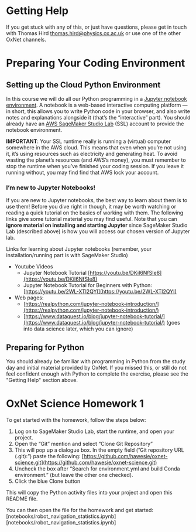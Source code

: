 
# Getting Help

If you get stuck with any of this, or just have questions, please get in touch with Thomas Hird <thomas.hird@physics.ox.ac.uk> or use one of the other OxNet channels.

# Preparing Your Coding Environment

## Setting up the Cloud Python Environment

In this course we will do all our Python programming in a [Jupyter notebook environment](https://jupyter.org). A notebook is a web-based interactive computing platform — in short, this allows you to write Python code in your browser, and also write notes and explanations alongside it (that’s the “interactive” part). You should already have an [AWS SageMaker Studio Lab](https://studiolab.sagemaker.aws) (SSL) account to provide the notebook environment. 

**IMPORTANT**: Your SSL runtime really is running a (virtual) computer somewhere in the AWS cloud. This means that even when you’re not using it, it’s using resources such as electricity and generating heat. To avoid wasting the planet’s resources (and AWS’s money), you must remember to stop the runtime when you’ve finished your coding session. If you leave it running without, you may find find that AWS lock your account.

### I’m new to Jupyter Notebooks!

If you are new to Jupyter notebooks, the best way to learn about them is to use them! Before you dive right in though, it may be worth watching or reading a quick tutorial on the basics of working with them. The following links give some tutorial material you may find useful. Note that you can **ignore material on installing and starting Jupyter** since SageMaker Studio Lab (described above) is how you will access our chosen version of Jupyter lab. 

Links for learning about Jupyter notebooks (remember, your installation/running part is with SageMaker Studio)

- Youtube Videos
    - Jupyter Notebook Tutorial [https://youtu.be/DKiI6NfSIe8](https://youtu.be/DKiI6NfSIe8)
    - Jupyter Notebook Tutorial for Beginners with Python: [https://youtu.be/2WL-XTl2QYI](https://youtu.be/2WL-XTl2QYI)
- Web pages:
    - [https://realpython.com/jupyter-notebook-introduction/](https://realpython.com/jupyter-notebook-introduction/)
    - [https://www.dataquest.io/blog/jupyter-notebook-tutorial/](https://www.dataquest.io/blog/jupyter-notebook-tutorial/) (goes into data science later, which you can ignore)

## Preparing for Python

You should already be familiar with programming in Python from the study day and initial material provided by OxNet. If you missed this, or still do not feel confident enough with Python to complete the exercise, please see the "Getting Help" section above.

# OxNet Science Homework 1

To get started with the homework, follow the steps below:

1. Log on to SageMaker Studio Lab, start the runtime, and open your project.
2. Open the “Git” mention and select “Clone Git Repository”
3. This will pop up a dialogue box. In the empty field (”Git repository URL (.git):”) paste the following: [https://github.com/hawesie/oxnet-science.git](https://github.com/hawesie/oxnet-science.git)
4. Uncheck the box after “Search for environment.yml and build Conda environment.” (but leave the other one checked).
5. Click the blue Clone button

This will copy the Python activity files into your project and open this README file. 

You can then open the file for the homework and get started: [notebooks/robot_navigation_statistics.ipynb][notebooks/robot_navigation_statistics.ipynb]

